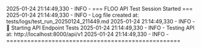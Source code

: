 2025-01-24 21:14:49,330 - INFO - === FLOO API Test Session Started ===
2025-01-24 21:14:49,330 - INFO - Log file created at: tests/logs/test_run_20250124_211449.md
2025-01-24 21:14:49,330 - INFO - 
🚀 Starting API Endpoint Tests
2025-01-24 21:14:49,330 - INFO - Testing API at: http://localhost:8000/api/v1
2025-01-24 21:14:49,330 - INFO - ==================================================
